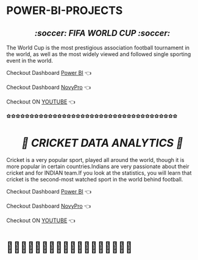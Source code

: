 # POWER-BI-PROJECTS

<h2 align="center"><i>  :soccer: FIFA WORLD CUP :soccer:</i></h3>

The World Cup is the most prestigious association football tournament in the world, as well as the most widely viewed and followed single sporting event in the world.

 Checkout Dashboard [Power BI](https://app.powerbi.com/view?r=eyJrIjoiNjQyZTJjOWQtMmFlNy00ZWZmLWIzZTktMDJhYjQwZGU4ZGU2IiwidCI6ImVkMjk2ZTI0LWEyNDUtNGJiNS04NWRlLTRiNDRiZWVlZTA3NiJ9&pageName=ReportSection)  :point_left:
 
 Checkout Dashboard [NovyPro](https://www.novypro.com/project/fifa-world-cup) :point_left:
 
  Checkout ON [YOUTUBE](https://youtu.be/wAM57BS9h20) :point_left:
  
  :soccer::soccer::soccer::soccer::soccer::soccer::soccer::soccer::soccer::soccer::soccer::soccer::soccer::soccer::soccer::soccer::soccer::soccer::soccer::soccer::soccer::soccer::soccer::soccer::soccer::soccer::soccer::soccer::soccer::soccer::soccer::soccer::soccer::soccer::soccer::soccer::soccer:

<h1 align="center"><i>  🏏 CRICKET DATA ANALYTICS 🏏 </i></h1>

Cricket is a very popular sport, played all around the world, though it is more popular in certain countries.Indians are very passionate about their cricket and for INDIAN team.If you look at the statistics, you will learn that cricket is the second-most watched sport in the world behind football.

 Checkout Dashboard [Power BI](https://app.powerbi.com/view?r=eyJrIjoiYWE3NzQ5ZjQtOTFjYy00NjcyLTk3MTgtZGVmNDkxN2Y4OWE0IiwidCI6ImVkMjk2ZTI0LWEyNDUtNGJiNS04NWRlLTRiNDRiZWVlZTA3NiJ9&pageName=ReportSection)  :point_left:
 
 Checkout Dashboard [NovyPro](https://www.novypro.com/project/cricket-data-power-bi) :point_left:
 
  Checkout ON [YOUTUBE](https://www.youtube.com/watch?v=z55-QYUgz_g) :point_left:
  
  <h1>🏏🏏🏏🏏🏏🏏🏏🏏🏏🏏🏏🏏🏏🏏🏏🏏🏏🏏</h1>
